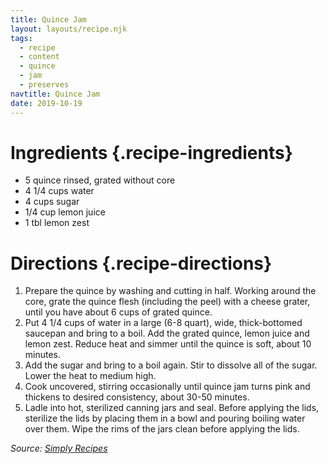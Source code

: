 ```yaml
---
title: Quince Jam
layout: layouts/recipe.njk
tags:
  - recipe
  - content
  - quince
  - jam
  - preserves
navtitle: Quince Jam
date: 2019-10-19
---
```


# Ingredients {.recipe-ingredients}

- 5 quince rinsed, grated without core
- 4 1/4 cups water
- 4 cups sugar
- 1/4 cup lemon juice
- 1 tbl lemon zest

# Directions {.recipe-directions}

1. Prepare the quince by washing and cutting in half. Working around the core, grate the quince flesh (including the peel) with a cheese grater, until you have about 6 cups of grated quince.
2. Put 4 1/4 cups of water in a large (6-8 quart), wide, thick-bottomed saucepan and bring to a boil. Add the grated quince, lemon juice and lemon zest. Reduce heat and simmer until the quince is soft, about 10 minutes.
3. Add the sugar and bring to a boil again. Stir to dissolve all of the sugar. Lower the heat to medium high.
4. Cook uncovered, stirring occasionally until quince jam turns pink and thickens to desired consistency, about 30-50 minutes.
5. Ladle into hot, sterilized canning jars and seal. Before applying the lids, sterilize the lids by placing them in a bowl and pouring boiling water over them. Wipe the rims of the jars clean before applying the lids.

_Source: [Simply Recipes](https://www.simplyrecipes.com/recipes/quince_jam/)_
